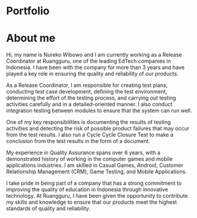 # Portfolio

# About me

Hi, my name is Nureko Wibowo and I am currently working as a Release Coordinator at Ruangguru, one of the leading EdTech companies in Indonesia. I have been with the company for more than 3 years and have played a key role in ensuring the quality and reliability of our products.

As a Release Coordinator, I am responsible for creating test plans, conducting test case development, defining the test environment, determining the effort of the testing process, and carrying out testing activities carefully and in a detailed-oriented manner. I also conduct integration testing between modules to ensure that the system can run well.

One of my key responsibilities is documenting the results of testing activities and detecting the risk of possible product failures that may occur from the test results. I also run a Cycle Cycle Closure Test to make a conclusion from the test results in the form of a document.

My experience in Quality Assurance spans over 6 years, with a demonstrated history of working in the computer games and mobile applications industries. I am skilled in Casual Games, Android, Customer Relationship Management (CRM), Game Testing, and Mobile Applications.

I take pride in being part of a company that has a strong commitment to improving the quality of education in Indonesia through innovative technology. At Ruangguru, I have been given the opportunity to contribute my skills and knowledge to ensure that our products meet the highest standards of quality and reliability.

